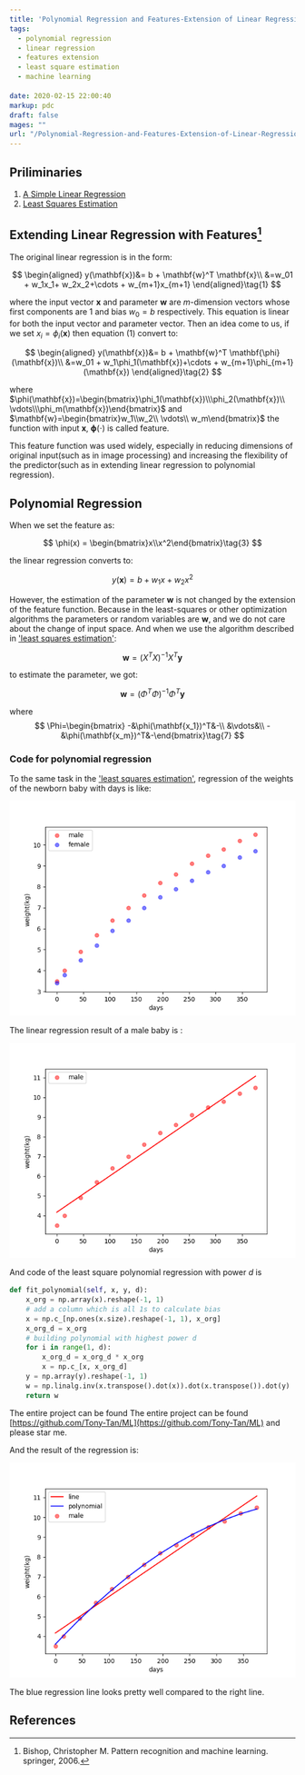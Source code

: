 ```yaml
---
title: 'Polynomial Regression and Features-Extension of Linear Regression'
tags:
  - polynomial regression
  - linear regression
  - features extension
  - least square estimation
  - machine learning

date: 2020-02-15 22:00:40
markup: pdc
draft: false
mages: ""
url: "/Polynomial-Regression-and-Features-Extension-of-Linear-Regression"
---
```



## Priliminaries
1. [A Simple Linear Regression](https://anthony-tan.com/A-Simple-Linear-Regression/)
2. [Least Squares Estimation](https://anthony-tan.com/Least-Squares-Estimation/)


## Extending Linear Regression with Features[^1]

The original linear regression is in the form:

$$
\begin{aligned}
  y(\mathbf{x})&= b + \mathbf{w}^T \mathbf{x}\\
  &=w_01 + w_1x_1+ w_2x_2+\cdots + w_{m+1}x_{m+1}
\end{aligned}\tag{1}
$$

where the input vector $\mathbf{x}$ and parameter $\mathbf{w}$ are $m$-dimension vectors whose first components are $1$ and bias $w_0=b$ respectively. This equation is linear for both the input vector and parameter vector. Then an idea come to us, if we set $x_i=\phi_i(\mathbf{x})$ then equation (1) convert to:

$$
\begin{aligned}
  y(\mathbf{x})&= b + \mathbf{w}^T \mathbf{\phi}(\mathbf{x})\\
  &=w_01 + w_1\phi_1(\mathbf{x})+\cdots + w_{m+1}\phi_{m+1}(\mathbf{x})
\end{aligned}\tag{2}
$$

where $\phi(\mathbf{x})=\begin{bmatrix}\phi_1(\mathbf{x})\\\phi_2(\mathbf{x})\\ \vdots\\\phi_m(\mathbf{x})\end{bmatrix}$ and $\mathbf{w}=\begin{bmatrix}w_1\\w_2\\ \vdots\\ w_m\end{bmatrix}$ the function with input $\mathbf{x}$, $\mathbf{\phi}(\cdot)$ is called feature.

This feature function was used widely, especially in reducing dimensions of original input(such as in image processing) and increasing the flexibility of the predictor(such as in extending linear regression to polynomial regression).

## Polynomial Regression

When we set the feature as:

$$
\phi(x) = \begin{bmatrix}x\\x^2\end{bmatrix}\tag{3}
$$

the linear regression converts to:

$$
y(\mathbf{x})=b+ w_1x+w_2x^2\tag{4}
$$

However, the estimation of the parameter $\mathbf{w}$ is not changed by the extension of the feature function. Because in the least-squares or other optimization algorithms the parameters or random variables are $\mathbf{w}$, and we do not care about the change of input space. And when we use the algorithm described in ['least squares estimation'](https://anthony-tan.com/Least-Squares-Estimation/):

$$
\mathbf{w}=(X^TX)^{-1}X^T\mathbf{y}\tag{5}
$$

to estimate the parameter, we got:

$$
\mathbf{w}=(\Phi^T\Phi)^{-1}\Phi^T\mathbf{y}\tag{6}
$$

where 
$$
\Phi=\begin{bmatrix}
-&\phi(\mathbf{x_1})^T&-\\
&\vdots&\\
-&\phi(\mathbf{x_m})^T&-\end{bmatrix}\tag{7}
$$

### Code for polynomial regression

To the same task in the ['least squares estimation'](https://anthony-tan.com/Least-Squares-Estimation/), regression of the weights of the newborn baby with days is like:

![](https://raw.githubusercontent.com/Tony-Tan/picgo_images_bed/master/2022_04_25_15_02_newborn_baby_weights.png)

The linear regression result of a male baby is :

![](https://raw.githubusercontent.com/Tony-Tan/picgo_images_bed/master/2022_04_25_15_02_linear_regression_male.png)

And code of the least square polynomial regression with power $d$ is 

``` python
def fit_polynomial(self, x, y, d):
    x_org = np.array(x).reshape(-1, 1)
    # add a column which is all 1s to calculate bias
    x = np.c_[np.ones(x.size).reshape(-1, 1), x_org]
    x_org_d = x_org
    # building polynomial with highest power d
    for i in range(1, d):
        x_org_d = x_org_d * x_org
        x = np.c_[x, x_org_d]
    y = np.array(y).reshape(-1, 1)
    w = np.linalg.inv(x.transpose().dot(x)).dot(x.transpose()).dot(y)
    return w
```
The entire project can be found The entire project can be found [https://github.com/Tony-Tan/ML](https://github.com/Tony-Tan/ML) and please star me. 

And the result of the regression is:

![](https://raw.githubusercontent.com/Tony-Tan/picgo_images_bed/master/2022_04_25_15_03_polynomial_fit.png)

The blue regression line looks pretty well compared to the right line.

## References

[^1]: Bishop, Christopher M. Pattern recognition and machine learning. springer, 2006.